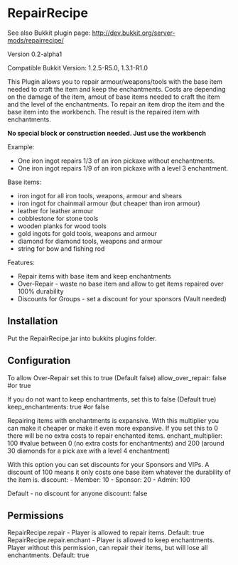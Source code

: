 RepairRecipe
============

See also Bukkit plugin page: http://dev.bukkit.org/server-mods/repairrecipe/

Version 0.2-alpha1

Compatible Bukkit Version: 1.2.5-R5.0, 1.3.1-R1.0

This Plugin allows you to repair armour/weapons/tools with the base item needed to craft the item and keep the enchantments.
Costs are depending on the damage of the item, amout of base items needed to craft the item and the level of the enchantments.
To repair an item drop the item and the base item into the workbench.
The result is the repaired item with enchantments.

__No special block or construction needed. Just use the workbench__

Example:
* One iron ingot repairs 1/3 of an iron pickaxe without enchantments.
* One iron ingot repairs 1/9 of an iron pickaxe with a level 3 enchantment.

Base items:
* iron ingot for all iron tools, weapons, armour and shears
* iron ingot for chainmail armour (but cheaper than iron armour)
* leather for leather armour
* cobblestone for stone tools
* wooden planks for wood tools
* gold ingots for gold tools, weapons and armour
* diamond for diamond tools, weapons and armour
* string for bow and fishing rod

Features:
* Repair items with base item and keep enchantments
* Over-Repair - waste no base item and allow to get items repaired over 100% durability
* Discounts for Groups - set a discount for your sponsors (Vault needed)

Installation
------------

Put the RepairRecipe.jar into bukkits plugins folder.

Configuration
-------------

To allow Over-Repair set this to true (Default false)
    allow_over_repair: false #or true

If you do not want to keep enchantments, set this to false (Default true)
    keep_enchantments: true #or false

Repairing items with enchantments is expansive. With this multiplier you can make it cheaper or make it even more expansive.
If you set this to 0 there will be no extra costs to repair enchanted items.
    enchant_multiplier: 100 #value between 0 (no extra costs for enchantments) and 200 (around 30 diamonds for a pick axe with a level 4 enchantment)

With this option you can set discounts for your Sponsors and VIPs. A discount of 100 means it only costs one base item whatever the durability of the item is.
    discount:
        - Member: 10
        - Sponsor: 20
        - Admin: 100

Default - no discount for anyone
    discount: false


Permissions
-----------

RepairRecipe.repair - Player is allowed to repair items. Default: true
RepairRecipe.repair.enchant - Player is allowed to keep enchantments. Player without this permission, can repair their items, but will lose all enchantments. Default: true